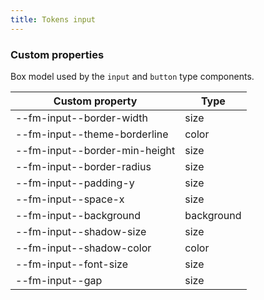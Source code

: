 ```yaml
---
title: Tokens input
---
```


### Custom properties

Box model used by the `input` and `button` type components.

| Custom property               | Type       |
| ----------------------------- | ---------- |
| --fm-input--border-width      | size       |
| --fm-input--theme-borderline  | color      |
| --fm-input--border-min-height | size       |
| --fm-input--border-radius     | size       |
| --fm-input--padding-y         | size       |
| --fm-input--space-x           | size       |
| --fm-input--background        | background |
| --fm-input--shadow-size       | size       |
| --fm-input--shadow-color      | color      |
| --fm-input--font-size         | size       |
| --fm-input--gap               | size       |
